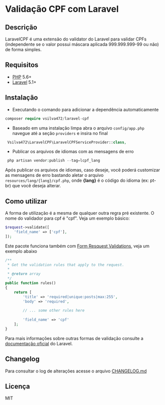# Validação CPF com Laravel

## Descrição

LaravelCPF é uma extensão do validator do Laravel para validar CPFs (independente se o valor possui máscara aplicada 999.999.999-99 ou não) de forma simples.


## Requisitos
* [PHP](https://php.net) 5.6+
* [Laravel](https://laravel.com/) 5.1+


## Instalação 

+ Executando o comando para adicionar a dependência automaticamente
```php
composer require vsilva472/laravel-cpf
```

* Baseado em uma instalação limpa abra o arquivo `config/app.php` navegue até a seção `providers` e insira no final
```php
 Vsilva472\LaravelCPF\LaravelCPFServiceProvider::class,
 ``` 
 
* Publicar os arquivos de idiomas com as mensagens de erro
```php
 php artisan vendor:publish --tag=lcpf_lang
```


Após publicar os arquivos de idiomas, caso deseje, você poderá customizar as mensagens de erro bastando aletar o arquivo `resources/lang/{lang}/cpf.php`, onde **{lang}** é o código do idioma (ex: pt-br) que você deseja alterar.



## Como utilizar
A forma de utilização é a mesma de qualquer outra regra pré existente. O nome do validador para cpf é "cpf". Veja um exemplo básico:

```php
$request->validate([
    'field_name' => ['cpf'],
]);
```

Este pacote funciona também com [Form Resquest Validations](https://laravel.com/docs/5.5/validation#form-request-validation), veja um exemplo abaixo

```php
/**
 * Get the validation rules that apply to the request.
 *
 * @return array
 */
public function rules()
{
    return [
        'title' => 'required|unique:posts|max:255',
        'body' => 'required',
        
        // ... some other rules here
        
        'field_name' => 'cpf'
    ];
}
```

Para mais informações sobre outras formas de validação consulte a [documentação oficial](https://laravel.com/docs/5.5/validation) do Laravel.


## Changelog
Para consultar o log de alterações acesse o arquivo [CHANGELOG.md](https://github.com/vsilva472/laravel-cpf/blob/master/CHANGELOG.md)

## Licença
MIT
